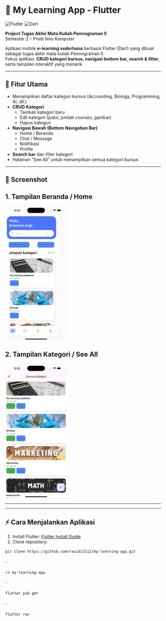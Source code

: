 # 🚀 My Learning App - Flutter

![Flutter](https://img.shields.io/badge/Flutter-02569B?style=flat&logo=flutter&logoColor=white)
![Dart](https://img.shields.io/badge/Dart-0175C2?style=flat&logo=dart&logoColor=white)

**Project Tugas Akhir Mata Kuliah Pemrograman II**  
Semester 2 – Prodi Ilmu Komputer  

Aplikasi mobile **e-learning sederhana** berbasis Flutter (Dart) yang dibuat sebagai tugas akhir mata kuliah Pemrograman II.  
Fokus aplikasi: **CRUD kategori kursus, navigasi bottom bar, search & filter**, serta tampilan interaktif yang menarik.

---

## 🌟 Fitur Utama
- Menampilkan daftar kategori kursus (Accounting, Biology, Programming, AI, dll.)  
- **CRUD Kategori**
  - Tambah kategori baru
  - Edit kategori (judul, jumlah courses, gambar)
  - Hapus kategori
- **Navigasi Bawah (Bottom Navigation Bar)**
  - Home / Beranda
  - Chat / Message
  - Notifikasi
  - Profile
- **Search bar** dan filter kategori
- Halaman “See All” untuk menampilkan semua kategori kursus

---

## 📱 Screenshot
**1. Tampilan Beranda / Home**  
---
<img src="assets/images/screenshot_home.png" alt="Home Screen" width="200"/>

**2. Tampilan Kategori / See All**  
---
<img src="assets/images/screenshot_kategori.png" alt="Kategori Screen" width="200"/>

---


---

## ⚡ Cara Menjalankan Aplikasi
1. Install Flutter: [Flutter Install Guide](https://flutter.dev/docs/get-started/install)  
2. Clone repository:
```bash
git clone https://github.com/rasidi3112/my-learning-app.git

-

cd my-learning-app

-

flutter pub get

-

flutter run



